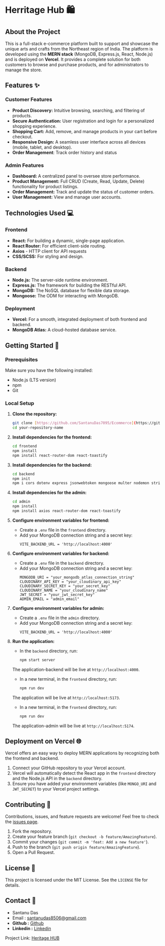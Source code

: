 # Herritage Hub 🛍️

## About the Project

This is a full-stack e-commerce platform built to support and showcase the unique arts and crafts from the Northeast region of India. The platform is developed using the **MERN stack** (MongoDB, Express.js, React, Node.js) and is deployed on **Vercel**. It provides a complete solution for both customers to browse and purchase products, and for administrators to manage the store.

## Features ✨

### Customer Features
- **Product Discovery:** Intuitive browsing, searching, and filtering of products.
- **Secure Authentication:** User registration and login for a personalized shopping experience.
- **Shopping Cart:** Add, remove, and manage products in your cart before checkout.
- **Responsive Design:** A seamless user interface across all devices (mobile, tablet, and desktop).
-  **Order Management**: Track order history and status

### Admin Features
- **Dashboard:** A centralized panel to oversee store performance.
- **Product Management:** Full CRUD (Create, Read, Update, Delete) functionality for product listings.
- **Order Management:** Track and update the status of customer orders.
- **User Management:** View and manage user accounts.

## Technologies Used 💻

### Frontend
* **React:** For building a dynamic, single-page application.
* **React Router:** For efficient client-side routing.
* **Axios** - HTTP client for API requests
* **CSS/SCSS:** For styling and design.

### Backend
* **Node.js:** The server-side runtime environment.
* **Express.js:** The framework for building the RESTful API.
* **MongoDB:** The NoSQL database for flexible data storage.
* **Mongoose:** The ODM for interacting with MongoDB.

### Deployment
* **Vercel:** For a smooth, integrated deployment of both frontend and backend.
* **MongoDB Atlas:** A cloud-hosted database service.

## Getting Started 🚀

### Prerequisites
Make sure you have the following installed:
* Node.js (LTS version)
* npm
* Git

### Local Setup
1.  **Clone the repository:**
    ```bash
    git clone [https://github.com/SantanuDas7095/Ecommerce](https://github.com/SantanuDas7095/Ecommerce)
    cd your-repository-name
    ```
2.  **Install dependencies for the frontend:**
    ```bash
    cd frontend
    npm install
    npm install react-router-dom react-toastify
    ```
3.  **Install dependencies for the backend:**
    ```bash
    cd backend
    npm init
    npm i cors dotenv express jsonwebtoken mongoose multer nodemon stripe validator cloudinary bcrypt
    ```
4.  **Install dependencies for the admin:**
    ```bash
    cd admin
    npm install
    npm install axios react-router-dom react-toastify
    ```
5.  **Configure environment variables for frontend:**
    * Create a `.env` file in the `frontend` directory.
    * Add your MongoDB connection string and a secret key:
        ```env
        VITE_BACKEND_URL = 'http://localhost:4000'
        ```    
6.  **Configure environment variables for backend:**
    * Create a `.env` file in the `backend` directory.
    * Add your MongoDB connection string and a secret key:
        ```env
        MONGODB_URI = "your_mongodb_atlas_connection_string"
        CLOUDINARY_API_KEY = "your_cloudinary_api_key"
        CLOUDINARY_SECRET_KEY = "your_secret_key"
        CLOUDINARY_NAME = "your_cloudinary_name"
        JWT_SECRET = "your_jwt_secret_key"
        ADMIN_EMAIL = "admin_email"
        ```
7.  **Configure environment variables for admin:**
    * Create a `.env` file in the `admin` directory.
    * Add your MongoDB connection string and a secret key:
        ```env
        VITE_BACKEND_URL = 'http://localhost:4000'
        ```            
8.  **Run the application:**
    * In the `backend` directory, run:
        ```bash
        npm start server
        ```
    The application-backend will be live at `http://localhost:4000`.

    * In a new terminal, in the `frontend` directory, run:
        ```bash
        npm run dev
        ```
    The application will be live at `http://localhost:5173`.

    * In a new terminal, in the `frontend` directory, run:
        ```bash
        npm run dev
        ```
    The application-admin will be live at `http://localhost:5174`.

## Deployment on Vercel 🌐

Vercel offers an easy way to deploy MERN applications by recognizing both the frontend and backend.

1.  Connect your GitHub repository to your Vercel account.
2.  Vercel will automatically detect the React app in the `frontend` directory and the Node.js API in the `backend` directory.
3.  Ensure you have added your environment variables (like `MONGO_URI` and `JWT_SECRET`) to your Vercel project settings.

## Contributing 🙏

Contributions, issues, and feature requests are welcome! Feel free to check the [issues page](https://github.com/SantanuDas7095/Ecommerce/issues).

1.  Fork the repository.
2.  Create your feature branch (`git checkout -b feature/AmazingFeature`).
3.  Commit your changes (`git commit -m 'feat: Add a new feature'`).
4.  Push to the branch (`git push origin feature/AmazingFeature`).
5.  Open a Pull Request.

## License 📜

This project is licensed under the MIT License. See the `LICENSE` file for details.

## Contact 📧

* Santanu Das
* Email : santanudas8506@gmail.com
* **Github :** [Github](https://github.com/SantanuDas7095)
* **Linkedin :** [Linkedin](https://www.linkedin.com/in/santanu-das123)

Project Link: [Heritage HUB](https://heritage-hub-f.vercel.app/)